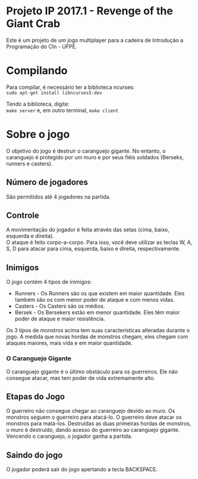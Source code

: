 # Projeto IP 2017.1 - Revenge of the Giant Crab
Este é um projeto de um jogo multiplayer para a cadeira de Introdução a Programação do CIn - UFPE.
# Compilando
Para compilar, é necessário ter a biblioteca ncurses:  
`sudo apt-get install libncurses5-dev`

Tendo a biblioteca, digite:  
`make server` e, em outro terminal, `make client`

# Sobre o jogo 
O objetivo do jogo é destruir o caranguejo gigante. No entanto, o caranguejo é protegido por um muro e por seus fiéis soldados (Berseks, runners e casters). 
 
## Número de jogadores  
São permitidos até 4 jogadores na partida.
 
## Controle  
A movimentação do jogador é feita através das setas (cima, baixo, esquerda e direita).  
O ataque é feito corpo-a-corpo. Para isso, você deve utilizar as teclas W, A, S, D para atacar para cima, esquerda, baixo e direita, respectivamente. 
 
## Inimigos
O jogo contém 4 tipos de inimigos:  
* Runners - Os Runners são os que existem em maior quantidade. Eles também são os com menor poder de ataque e com menos vidas.
* Casters - Os Casters são os médios.
* Bersek - Os Bersekers estão em menor quantidade. Eles têm maior poder de ataque e maior resistência.

Os 3 tipos de monstros acima tem suas características alteradas durante o jogo. A medida que novas hordas de monstros chegam, eles chegam com ataques maiores, mais vida e em maior quantidade.

### O Caranguejo Gigante  
O caranguejo gigante é o último obstáculo para os guerreiros. Ele não consegue atacar, mas tem poder de vida extremamente alto.
 
## Etapas do Jogo
O guerreiro não consegue chegar ao caranguejo devido ao muro. Os monstros seguem o guerreiro para atacá-lo. O guerreiro deve atacar os monstros para matá-los.
Destruídas as duas primeiras hordas de monstros, o muro é destruído, dando acesso do guerreiro ao caranguejo gigante.
Vencendo o caranguejo, o jogador ganha a partida.
 
## Saindo do jogo
O jogador poderá sair do jogo apertando a tecla BACKSPACE.
 
 

